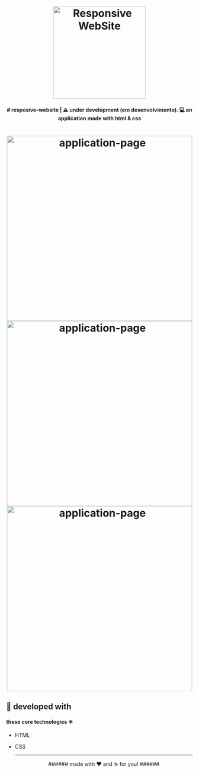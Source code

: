<h1 align="center">
    <img alt="Responsive WebSite" title="#ResposiveWebsite" src="https://user-images.githubusercontent.com/19331255/79644440-64c9d500-817f-11ea-8c5a-60f82d795fb1.jpg" width="250px" />
</h1>


<h4 align="center"> 
# resposive-website | ⚠ under development (em desenvolvimento).
💻 an application made with html & css
</h4>


<h1 align="center">
    <img alt="application-page" title="application-page" src="https://user-images.githubusercontent.com/19331255/79644477-ace8f780-817f-11ea-8b86-321663d027f5.png" width="500px" />
  <img alt="application-page" title="application-page" src="https://user-images.githubusercontent.com/19331255/79644492-bd996d80-817f-11ea-840b-e838d9e41f43.png" width="500px" height="500" />
  <img alt="application-page" title="application-page" src="https://user-images.githubusercontent.com/19331255/79644500-cab65c80-817f-11ea-9cf9-2cca3418e585.png" width="500px" height="500" />
</h1>

## 🚀 developed with
#### these core technologies ⚛

- HTML
- CSS

   ---------------------------------------
    
    <p align="center"> 
     ######   made with ❤ and ☕ for you! ######
    </p>
    
    
